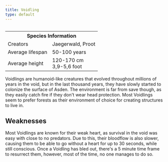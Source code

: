 ```yaml
---
title: Voidling
type: default
---
```


<table style="float:right">
    <tr>
        <th colspan="2">Species Information</th>
    </tr>
    <tr>
        <td>Creators</td>
        <td>Jaegerwald, Proot</td>
    </tr>
    <tr>
        <td>Average lifespan</td>
        <td>50-100 years</td>
    </tr>
    <tr>
        <td>Average height</td>
        <td>120-170 cm<br>
        3,9-5,6 foot</td>
    </tr>
</table>

Voidlings are humanoid-like creatures that evolved throughout millions of years in the void, but in the last thousand years, they have slowly started to colonize the surface of Asden. The environment is far from save though, as they easily catch fire if they don't wear head protection. Most Voidlings seem to prefer forests as their environment of choice for creating structures to live in.

## Weaknesses

Most Voidlings are known for their weak heart, as survival in the void was easy with close to no predators. Due to this, their bloodflow is also slower, causing them to be able to go without a heart for up to 30 seconds, while still conscious. Once a Voidling has bled out, there's a 5 minute time frame to resurrect them, however, most of the time, no one manages to do so.

<br><br><br>
<br><br><br>
<br><br><br>
<br><br><br>
<br><br><br>
<br><br><br>
<br><br><br>
<br><br><br>